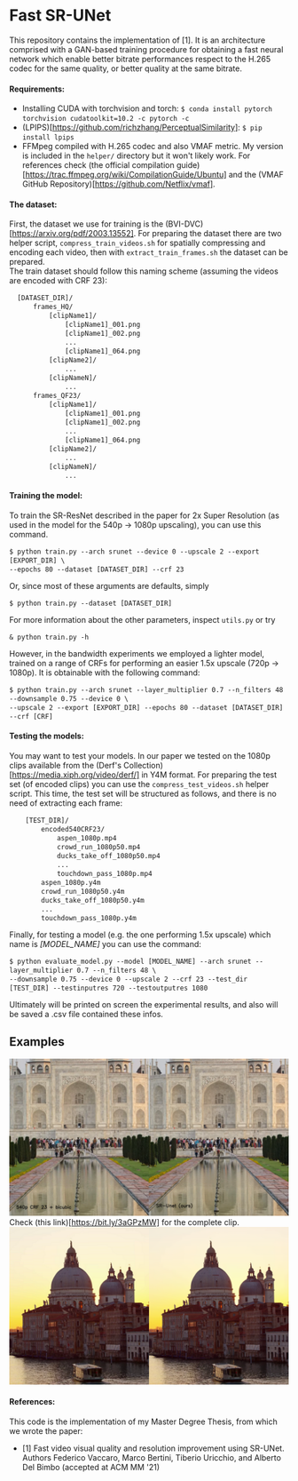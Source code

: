 # Fast SR-UNet
This repository contains the implementation of [1]. It is an architecture comprised with a GAN-based training procedure for obtaining 
a fast neural network which enable better bitrate performances respect to the H.265 codec for the same quality, or better quality at the same
bitrate.

#### Requirements:
- Installing CUDA with torchvision and torch: `$ conda install pytorch torchvision cudatoolkit=10.2 -c pytorch -c`
- (LPIPS)[https://github.com/richzhang/PerceptualSimilarity]: `$ pip install lpips`
- FFMpeg compiled with H.265 codec and also VMAF metric. My version is included in the `helper/` directory but it won't likely work. 
  For references check (the official compilation guide)[https://trac.ffmpeg.org/wiki/CompilationGuide/Ubuntu] and 
  the (VMAF GitHub Repository)[https://github.com/Netflix/vmaf].
  

#### The dataset:
First, the dataset we use for training is the (BVI-DVC)[https://arxiv.org/pdf/2003.13552]. For preparing the dataset there are two helper script, 
`compress_train_videos.sh` for spatially compressing and encoding each video, then with `extract_train_frames.sh` the dataset can be prepared.   
The train dataset should follow this naming scheme (assuming the videos are encoded with CRF 23):
```
  [DATASET_DIR]/
      frames_HQ/
          [clipName1]/
              [clipName1]_001.png
              [clipName1]_002.png
              ...
              [clipName1]_064.png
          [clipName2]/
              ...
          [clipNameN]/
              ...
      frames_QF23/
          [clipName1]/
              [clipName1]_001.png
              [clipName1]_002.png
              ...
              [clipName1]_064.png
          [clipName2]/
              ...
          [clipNameN]/
              ...
```
#### Training the model:

To train the SR-ResNet described in the paper for 2x Super Resolution (as used in the model for the 540p -> 1080p upscaling), you can use this command.
```
$ python train.py --arch srunet --device 0 --upscale 2 --export [EXPORT_DIR] \
--epochs 80 --dataset [DATASET_DIR] --crf 23
```
Or, since most of these arguments are defaults, simply 
```
$ python train.py --dataset [DATASET_DIR]
```
For more information about the other parameters, inspect `utils.py` or try
```
& python train.py -h
```

However, in the bandwidth experiments we employed a lighter model, trained on a range of CRFs for performing an easier 1.5x upscale (720p -> 1080p). It is obtainable with the following command:
```
$ python train.py --arch srunet --layer_multiplier 0.7 --n_filters 48 --downsample 0.75 --device 0 \
--upscale 2 --export [EXPORT_DIR] --epochs 80 --dataset [DATASET_DIR] --crf [CRF]
```

#### Testing the models:

You may want to test your models. In our paper we tested on the 1080p clips available from the (Derf's Collection)[https://media.xiph.org/video/derf/]
 in Y4M format.  For preparing the test set (of encoded clips) you can use the `compress_test_videos.sh` helper script.
This time, the test set will be structured as follows, and there is no need of extracting each frame:
```
    [TEST_DIR]/
        encoded540CRF23/
            aspen_1080p.mp4
            crowd_run_1080p50.mp4
            ducks_take_off_1080p50.mp4
            ...
            touchdown_pass_1080p.mp4
        aspen_1080p.y4m
        crowd_run_1080p50.y4m
        ducks_take_off_1080p50.y4m
        ...
        touchdown_pass_1080p.y4m
```
Finally, for testing a model (e.g. the one performing 1.5x upscale) which name is _[MODEL_NAME]_ you can use the command:
```
$ python evaluate_model.py --model [MODEL_NAME] --arch srunet --layer_multiplier 0.7 --n_filters 48 \
--downsample 0.75 --device 0 --upscale 2 --crf 23 --test_dir [TEST_DIR] --testinputres 720 --testoutputres 1080
```
Ultimately will be printed on screen the experimental results, and also will be saved a .csv file contained these infos.

## Examples

![TajMahal](pics/tajmahal.png)
Check (this link)[https://bit.ly/3aGPzMW] for the complete clip.  
![Venice](pics/venice.png)


#### References:
This code is the implementation of my Master Degree Thesis, from which we wrote the paper:
- [1] Fast video visual quality and resolution improvement using SR-UNet.
  Authors Federico Vaccaro, Marco Bertini, Tiberio Uricchio, and Alberto Del Bimbo (accepted at ACM MM '21)